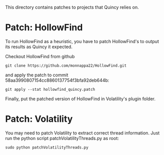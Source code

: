 This directory contains patches to projects that Quincy relies on. 

# Patch: HollowFind

To run HollowFind as a heuristic, you have to patch HollowFind's to output its results as Quincy it expected.

Checkout HollowFind from github

~~~
git clone https://github.com/monnappa22/HollowFind.git
~~~

and apply the patch to commit 58aa3990807154cc8860137754f3bfa92deb644b:

~~~
git apply --stat hollowfind_quincy.patch
~~~

Finally, put the patched version of HollowFind in Volatility's plugin folder.

# Patch: Volatility

You may need to patch Volatility to extract correct thread information. Just run the python script patchVolatilityThreads.py as root:

~~~
sudo python patchVolatilityThreads.py
~~~